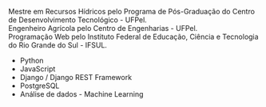 Mestre em Recursos Hídricos pelo Programa de Pós-Graduação do Centro de Desenvolvimento Tecnológico - UFPel.<br>
Engenheiro Agrícola pelo Centro de Engenharias - UFPel. <br>
Programação Web pelo Instituto Federal de Educação, Ciência e Tecnologia do Rio Grande do Sul - IFSUL. <br>

- Python <br>
- JavaScript <br>
- Django / Django REST Framework <br>
- PostgreSQL <br>
- Análise de dados - Machine Learning
